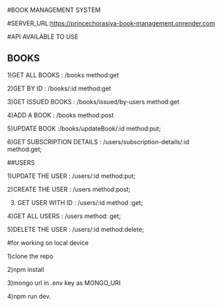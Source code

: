 #BOOK MANAGEMENT SYSTEM 

#SERVER_URL:https://princechorasiya-book-management.onrender.com

#API AVAILABLE TO USE
## BOOKS

1)GET ALL BOOKS :  /books  method:get


2)GET BY ID : /books/:id   method:get

3)GET ISSUED BOOKS : /books/issued/by-users   method:get

4)ADD A BOOK : /books    method:post

5)UPDATE BOOK :/books/updateBook/:id     method:put;

6)GET SUBSCRIPTION DETAILS : /users/subscription-details/:id    method:get;


##USERS

1)UPDATE THE USER : /users/:id method:put;

2)CREATE THE USER : /users    method:post;

3) GET USER WITH ID : /users/:id   method :get;

4)GET ALL USERS : /users       method: get;

5)DELETE THE USER : /users/:id   method:delete;


#for working on local device

1)clone the repo

2)npm install

3)mongo url in .env key as MONGO_URI

4)npm run dev.


